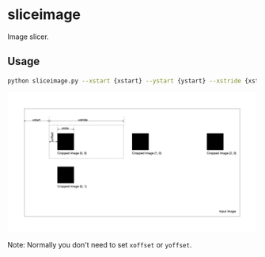 # sliceimage

Image slicer.

## Usage

```sh
python sliceimage.py --xstart {xstart} --ystart {ystart} --xstride {xstride} --ystride {ystride} --xoffset {xoffset} --yoffset {yoffset} --xsize {xsize} --ysize {ysize} input.png
```

![Options](options.jpg)

Note: Normally you don't need to set `xoffset` or `yoffset`.
